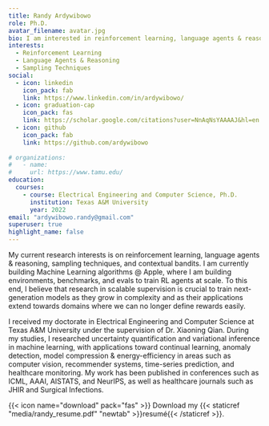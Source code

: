 ```yaml
---
title: Randy Ardywibowo
role: Ph.D.
avatar_filename: avatar.jpg
bio: I am interested in reinforcement learning, language agents & reasoning, sampling techniques, and contextual bandits.
interests:
  - Reinforcement Learning
  - Language Agents & Reasoning
  - Sampling Techniques
social:
  - icon: linkedin
    icon_pack: fab
    link: https://www.linkedin.com/in/ardywibowo/
  - icon: graduation-cap
    icon_pack: fas
    link: https://scholar.google.com/citations?user=NnAqNsYAAAAJ&hl=en
  - icon: github
    icon_pack: fab
    link: https://github.com/ardywibowo
  
# organizations:
#   - name: 
#     url: https://www.tamu.edu/
education:
  courses:
    - course: Electrical Engineering and Computer Science, Ph.D.
      institution: Texas A&M University
      year: 2022
email: "ardywibowo.randy@gmail.com"
superuser: true
highlight_name: false
---
```

My current research interests is on reinforcement learning, language agents & reasoning, sampling techniques, and contextual bandits. I am currently building Machine Learning algorithms @ Apple, where I am building environments, benchmarks, and evals to train RL agents at scale. To this end, I believe that research in scalable supervision is crucial to train next-generation models as they grow in complexity and as their applications extend towards domains where we can no longer define rewards easily.

I received my doctorate in Electrical Engineering and Computer Science at Texas A&M University under the supervision of Dr. Xiaoning Qian. During my studies, I researched uncertainty quantification and variational inference in machine learning, with applications toward continual learning, anomaly detection, model compression & energy-efficiency in areas such as computer vision, recommender systems, time-series prediction, and healthcare monitoring. My work has been published in conferences such as ICML, AAAI, AISTATS, and NeurIPS, as well as healthcare journals such as JHIR and Surgical Infections.

{{< icon name="download" pack="fas" >}} Download my {{< staticref "media/randy_resume.pdf" "newtab" >}}resumé{{< /staticref >}}.
